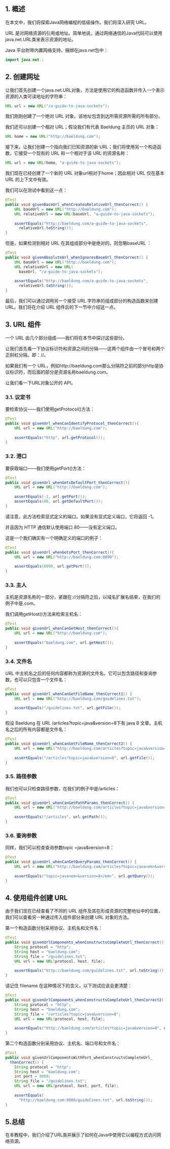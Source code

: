 ## 1. 概述

在本文中，我们将探索Java网络编程的低级操作。我们将深入研究 URL。

URL 是对网络资源的引用或地址。简单地说，通过网络通信的Java代码可以使用java.net.URL类来表示资源的地址。

Java 平台附带内置网络支持，捆绑在java.net包中：

```java
import java.net.;
```

## 2. 创建网址

让我们首先创建一个java.net.URL对象，方法是使用它的构造函数并传入一个表示资源的人类可读地址的字符串：

```java
URL url = new URL("/a-guide-to-java-sockets");
```

我们刚刚创建了一个绝对 URL 对象。该地址包含到达所需资源所需的所有部分。

我们还可以创建一个相对 URL；假设我们有代表 Baeldung 主页的 URL 对象：

```java
URL home = new URL("http://baeldung.com");
```

接下来，让我们创建一个指向我们已知资源的新 URL；我们将使用另一个构造函数，它接受一个现有的 URL 和一个相对于该 URL 的资源名称：

```java
URL url = new URL(home, "a-guide-to-java-sockets");
```

我们现在已经创建了一个新的 URL 对象url相对于home；因此相对 URL 仅在基本 URL 的上下文中有效。

我们可以在测试中看到这一点：

```java
@Test
public void givenBaseUrl_whenCreatesRelativeUrl_thenCorrect() {
    URL baseUrl = new URL("http://baeldung.com");
    URL relativeUrl = new URL(baseUrl, "a-guide-to-java-sockets");
    
    assertEquals("http://baeldung.com/a-guide-to-java-sockets", 
      relativeUrl.toString());
}
```

但是，如果检测到相对 URL 在其组成部分中是绝对的，则忽略baseURL ：

```java
@Test
public void givenAbsoluteUrl_whenIgnoresBaseUrl_thenCorrect() {
    URL baseUrl = new URL("http://baeldung.com");
    URL relativeUrl = new URL(
      baseUrl, "/a-guide-to-java-sockets");
    
    assertEquals("http://baeldung.com/a-guide-to-java-sockets", 
      relativeUrl.toString());
}
```

最后，我们可以通过调用另一个接受 URL 字符串的组成部分的构造函数来创建 URL。我们将在介绍 URL 组件后的下一节中介绍这一点。

## 3. URL 组件

一个 URL 由几个部分组成——我们将在本节中探讨这些部分。

让我们首先看一下协议标识符和资源之间的分隔——这两个组件由一个冒号和两个正斜杠分隔，即：//。

如果我们有一个 URL，例如http://baeldung.com那么分隔符之前的部分http是协议标识符，而后面的部分是资源名称baeldung.com。

让我们看一下URL对象公开的 API。

### 3.1. 议定书

要检索协议——我们使用getProtocol()方法：

```java
@Test
public void givenUrl_whenCanIdentifyProtocol_thenCorrect(){
    URL url = new URL("http://baeldung.com");
    
    assertEquals("http", url.getProtocol());
}
```

### 3.2. 港口

要获取端口——我们使用getPort()方法：

```java
@Test
public void givenUrl_whenGetsDefaultPort_thenCorrect(){
    URL url = new URL("http://baeldung.com");
    
    assertEquals(-1, url.getPort());
    assertEquals(80, url.getDefaultPort());
}
```

请注意，此方法检索显式定义的端口。如果没有显式定义端口，它将返回 -1。

并且因为 HTTP 通信默认使用端口 80——没有定义端口。

这是一个我们确实有一个明确定义的端口的例子：

```java
@Test
public void givenUrl_whenGetsPort_thenCorrect(){
    URL url = new URL("http://baeldung.com:8090");
    
    assertEquals(8090, url.getPort());
}
```

### 3.3. 主人

主机是资源名称的一部分，紧跟在://分隔符之后，以域名扩展名结束，在我们的例子中是.com。

我们调用getHost()方法来检索主机名：

```java
@Test
public void givenUrl_whenCanGetHost_thenCorrect(){
    URL url = new URL("http://baeldung.com");
    
    assertEquals("baeldung.com", url.getHost());
}
```

### 3.4. 文件名

URL 中主机名之后的任何内容都称为资源的文件名。它可以包含路径和查询参数，也可以只包含一个文件名：

```java
@Test
public void givenUrl_whenCanGetFileName_thenCorrect1() {
    URL url = new URL("http://baeldung.com/guidelines.txt");
    
    assertEquals("/guidelines.txt", url.getFile());
}
```

假设 Baeldung 在 URL /articles?topic=java&version=8下有 java 8 文章。主机名之后的所有内容都是文件名：

```java
@Test
public void givenUrl_whenCanGetFileName_thenCorrect2() {
    URL url = new URL("http://baeldung.com/articles?topic=java&version=8");
    
    assertEquals("/articles?topic=java&version=8", url.getFile());
}
```

### 3.5. 路径参数

我们也可以只检查路径参数，在我们的例子中是/articles：

```java
@Test
public void givenUrl_whenCanGetPathParams_thenCorrect() {
    URL url = new URL("http://baeldung.com/articles?topic=java&version=8");
    
    assertEquals("/articles", url.getPath());
}
```

### 3.6. 查询参数

同样，我们可以检查查询参数topic =java&version=8：

```java
@Test
public void givenUrl_whenCanGetQueryParams_thenCorrect() {
    URL url = new URL("http://baeldung.com/articles?topic=java<em>&version=8</em>");
    
    assertEquals("topic=java<em>&version=8</em>", url.getQuery());
}
```

## 4. 使用组件创建 URL

由于我们现在已经查看了不同的 URL 组件及其在形成资源的完整地址中的位置，我们可以查看另一种通过传入组件部分来创建 URL 对象的方法。

第一个构造函数分别采用协议、主机名和文件名：

```java
@Test
public void givenUrlComponents_whenConstructsCompleteUrl_thenCorrect() {
    String protocol = "http";
    String host = "baeldung.com";
    String file = "/guidelines.txt";
    URL url = new URL(protocol, host, file);
    
    assertEquals("http://baeldung.com/guidelines.txt", url.toString());
}
```

请记住 filename 在这种情况下的含义，以下测试应该会更清楚：

```java
@Test
public void givenUrlComponents_whenConstructsCompleteUrl_thenCorrect2() {
    String protocol = "http";
    String host = "baeldung.com";
    String file = "/articles?topic=java&version=8";
    URL url = new URL(protocol, host, file);
    
    assertEquals("http://baeldung.com/articles?topic=java&version=8", url.toString());
}
```

第二个构造函数分别采用协议、主机名、端口号和文件名：

```java
@Test
public void givenUrlComponentsWithPort_whenConstructsCompleteUrl_
  thenCorrect() {
    String protocol = "http";
    String host = "baeldung.com";
    int port = 9000;
    String file = "/guidelines.txt";
    URL url = new URL(protocol, host, port, file);
    
    assertEquals(
      "http://baeldung.com:9000/guidelines.txt", url.toString());
}
```

## 5.总结

在本教程中，我们介绍了URL类并展示了如何在Java中使用它以编程方式访问网络资源。